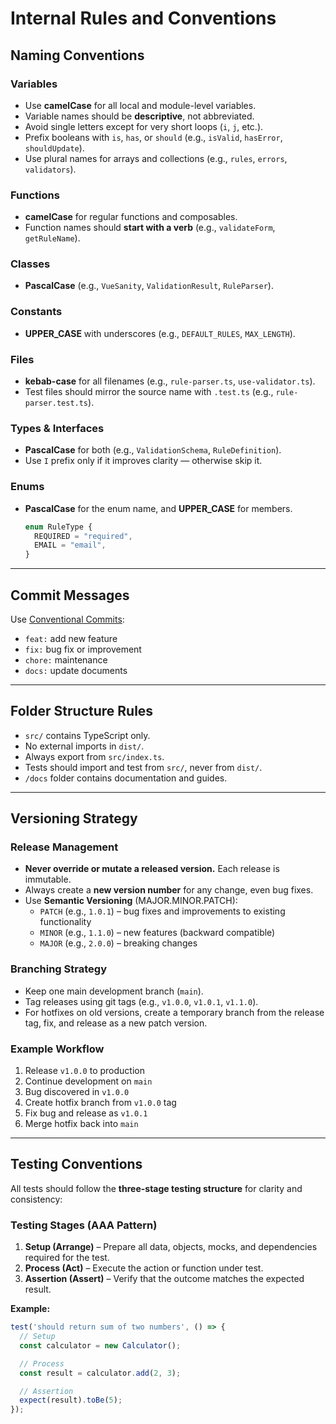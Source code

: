 # Internal Rules and Conventions

## Naming Conventions

### Variables

* Use **camelCase** for all local and module-level variables.
* Variable names should be **descriptive**, not abbreviated.
* Avoid single letters except for very short loops (`i`, `j`, etc.).
* Prefix booleans with `is`, `has`, or `should` (e.g., `isValid`, `hasError`, `shouldUpdate`).
* Use plural names for arrays and collections (e.g., `rules`, `errors`, `validators`).

### Functions

* **camelCase** for regular functions and composables.
* Function names should **start with a verb** (e.g., `validateForm`, `getRuleName`).

### Classes

* **PascalCase** (e.g., `VueSanity`, `ValidationResult`, `RuleParser`).

### Constants

* **UPPER_CASE** with underscores (e.g., `DEFAULT_RULES`, `MAX_LENGTH`).

### Files

* **kebab-case** for all filenames (e.g., `rule-parser.ts`, `use-validator.ts`).
* Test files should mirror the source name with `.test.ts` (e.g., `rule-parser.test.ts`).

### Types & Interfaces

* **PascalCase** for both (e.g., `ValidationSchema`, `RuleDefinition`).
* Use `I` prefix only if it improves clarity — otherwise skip it.

### Enums

* **PascalCase** for the enum name, and **UPPER_CASE** for members.

  ```ts
  enum RuleType {
    REQUIRED = "required",
    EMAIL = "email",
  }
  ```

---

## Commit Messages

Use [Conventional Commits](https://www.conventionalcommits.org):

* `feat:` add new feature
* `fix:` bug fix or improvement
* `chore:` maintenance
* `docs:` update documents

---

## Folder Structure Rules

* `src/` contains TypeScript only.
* No external imports in `dist/`.
* Always export from `src/index.ts`.
* Tests should import and test from `src/`, never from `dist/`.
* `/docs` folder contains documentation and guides.

---

## Versioning Strategy

### Release Management

* **Never override or mutate a released version.** Each release is immutable.
* Always create a **new version number** for any change, even bug fixes.
* Use **Semantic Versioning** (MAJOR.MINOR.PATCH):
  * `PATCH` (e.g., `1.0.1`) – bug fixes and improvements to existing functionality
  * `MINOR` (e.g., `1.1.0`) – new features (backward compatible)
  * `MAJOR` (e.g., `2.0.0`) – breaking changes

### Branching Strategy

* Keep one main development branch (`main`).
* Tag releases using git tags (e.g., `v1.0.0`, `v1.0.1`, `v1.1.0`).
* For hotfixes on old versions, create a temporary branch from the release tag, fix, and release as a new patch version.

### Example Workflow

1. Release `v1.0.0` to production
2. Continue development on `main`
3. Bug discovered in `v1.0.0`
4. Create hotfix branch from `v1.0.0` tag
5. Fix bug and release as `v1.0.1`
6. Merge hotfix back into `main`

---

## Testing Conventions

All tests should follow the **three-stage testing structure** for clarity and consistency:

### Testing Stages (AAA Pattern)

1. **Setup (Arrange)** – Prepare all data, objects, mocks, and dependencies required for the test.
2. **Process (Act)** – Execute the action or function under test.
3. **Assertion (Assert)** – Verify that the outcome matches the expected result.

**Example:**

```ts
test('should return sum of two numbers', () => {
  // Setup
  const calculator = new Calculator();

  // Process
  const result = calculator.add(2, 3);

  // Assertion
  expect(result).toBe(5);
});
```